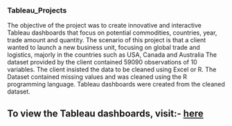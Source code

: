 ### Tableau_Projects


The objective of the project was to create innovative and interactive Tableau dashboards that focus on potential commodities, countries, year, trade amount and quantity. The scenario of this project is that a client wanted to launch a new business unit, focusing on global trade and logistics, majorly in the countries such as USA, Canada and Australia The dataset provided by the client contained 59090 observations of 10 variables. The client insisted the data to be cleaned using Excel or R. The Dataset contained missing values and was cleaned using the R programming language. Tableau dashboards were created from the cleaned dataset.

## **To view the Tableau dashboards, visit:-** [here](https://public.tableau.com/app/profile/deepak.kaushik/viz/GlobalTradeAnalysisAmazon/Sheet11)
